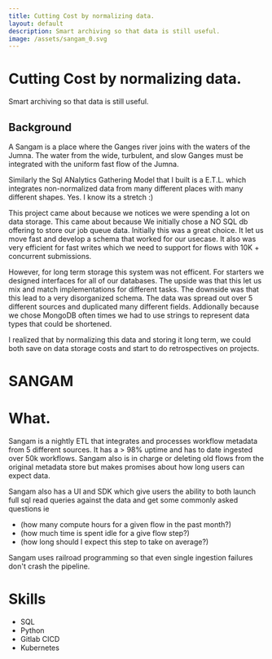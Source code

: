 ```yaml
---
title: Cutting Cost by normalizing data.  
layout: default
description: Smart archiving so that data is still useful.    
image: /assets/sangam_0.svg
---
```

# Cutting Cost by normalizing data.

Smart archiving so that data is still useful.

## Background 

A Sangam is a place where the Ganges river joins with the waters of the Jumna. The water from the wide, turbulent, and slow Ganges must be integrated with the uniform fast flow of the Jumna. 

Similarly the Sql ANalytics Gathering Model that I built is a E.T.L. which integrates non-normalized data from many different places with many different shapes. Yes. I know its a stretch :) 

This project came about because we notices we were spending a lot on data storage. This came about because We initially chose a NO SQL db offering to store our job queue data. 
Initially this was a great choice. It let us move fast and develop a schema that worked for our usecase. It also was very efficient for fast writes which we need to support for flows with 10K + concurrent submissions. 

However, for long term storage this system was not efficent. For starters we designed interfaces for all of our databases. The upside was that this let us mix and match implementations for different tasks. The downside was that this lead to a very disorganized schema. The data was spread out over 5 different sources and duplicated many different fields. Addionally because we chose MongoDB often times we had to use strings to represent data types that could be shortened. 

I realized that by normalizing this data and storing it long term, we could both save on data storage costs and start to do retrospectives on projects.

# SANGAM

# What. 
Sangam is a nightly ETL that integrates and processes workflow metadata from 5 different sources. It has a > 98% uptime and has to date ingested over 50k workflows. Sangam also is in charge or deleting old flows from the original metadata store but makes promises about how long users can expect data. 

Sangam also has a UI and SDK which give users the ability to both launch full sql read queries against the data and get some commonly asked questions ie
- (how many compute hours for a given flow in the past month?)
- (how much time is spent idle for a give flow step?)
- (how long should I expect this step to take on average?)

Sangam uses railroad programming so that even single ingestion failures don't crash the pipeline. 

# Skills 
- SQL 
- Python 
- Gitlab CICD 
- Kubernetes 
